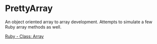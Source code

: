 PrettyArray
===========

An object oriented array to array development. Attempts to simulate a few Ruby array methods as well.

[Ruby - Class: Array](http://www.ruby-doc.org/core-1.9.3/Array.html)